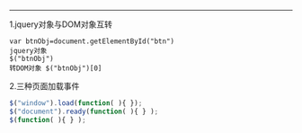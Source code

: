 ---
1.jquery对象与DOM对象互转

``` 
var btnObj=document.getElementById("btn")
jquery对象
$("btnObj")
转DOM对象 $("btnObj")[0]
```
2.三种页面加载事件

``` javascript
$("window").load(function( ){ });
$("document").ready(function( ){ } );
$(function( ){ } );
```

